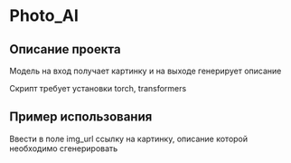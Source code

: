 # **Photo_AI**

## Описание проекта

Модель на вход получает картинку и на выходе генерирует описание

Скрипт требует установки torch, transformers

## Пример использования
Ввести в поле img_url ссылку на картинку,
описание которой необходимо сгенерировать

